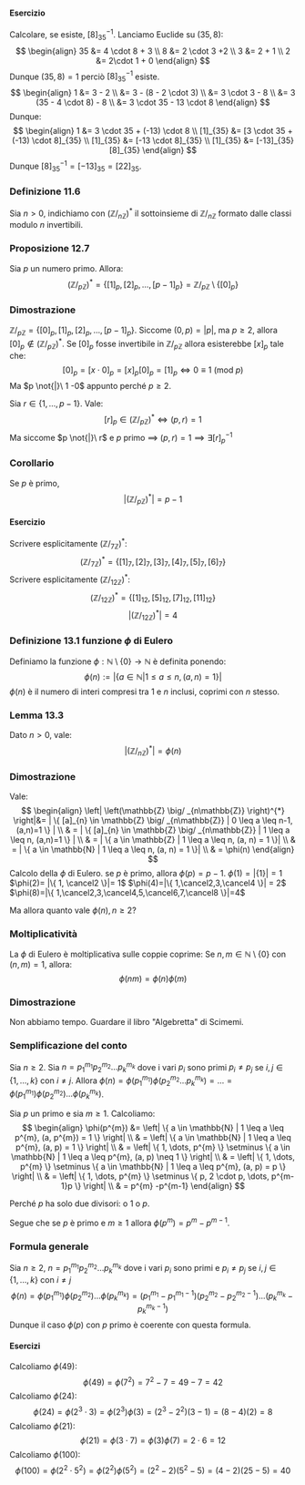 #### Esercizio
Calcolare, se esiste, $[8]_{35}^{-1}$.
Lanciamo Euclide su $(35, 8)$:
$$
\begin{align}
35 &= 4 \cdot 8 + 3 \\
8 &= 2 \cdot 3 +2 \\
3 &= 2 + 1 \\
2 &= 2\cdot 1 + 0
\end{align}
$$
Dunque $(35, 8) = 1$ perciò $[8]_{35}^{-1}$ esiste.
$$
\begin{align}
1 &= 3 - 2 \\
 &= 3 - (8 - 2 \cdot 3) \\
 &= 3 \cdot 3 - 8 \\
 &= 3 (35 - 4 \cdot 8) - 8 \\
 &= 3 \cdot 35 - 13 \cdot 8
\end{align}
$$
Dunque:
$$
\begin{align}
1 &= 3 \cdot 35 + (-13) \cdot 8 \\
[1]_{35}  &= [3 \cdot 35 + (-13) \cdot 8]_{35} \\
[1]_{35}  &= [-13 \cdot 8]_{35} \\
[1]_{35} &= [-13]_{35}[8]_{35}
\end{align}
$$
Dunque $[8]_{35}^{-1} = [-13]_{35}= [22]_{35}$.

### Definizione 11.6
Sia $n>0$, indichiamo con $\left(\mathbb{Z}\big/_{n\mathbb{Z}}\right)^{*}$ il sottoinsieme di $\mathbb{Z}\big/_{n\mathbb{Z}}$ formato dalle classi modulo $n$ invertibili.

### Proposizione 12.7
Sia $p$ un numero primo. Allora:
$$
\left(\mathbb{Z} \big/ _{p\mathbb{Z}} \right)^{*} = \{ [1]_{p}, [2]_{p}, \dots, [p-1]_{p} \} = \mathbb{Z} \big/_{p\mathbb{Z}} \setminus \{ [0]_{p} \}
$$
### Dimostrazione
$\mathbb{Z} \big/_{p\mathbb{Z}}=\{ [0]_{p}, [1]_{p}, [2]_{p}, \dots, [p - 1]_{p} \}$.
Siccome $(0, p)=|p|$, ma $p \geq 2$, allora $[0]_{p}\not\in \left( \mathbb{Z} \big/_{p\mathbb{Z}} \right)^{*}$.
Se $[0]_{p}$ fosse invertibile in $\mathbb{Z} \big/_{p\mathbb{Z}}$ allora esisterebbe $[x]_{p}$ tale che:
$$
[0]_{p}=[x \cdot 0]_{p} = [x]_{p}[0]_{p} = [1]_{p}  \Longleftrightarrow 0 \equiv 1\ (\text{mod}\ p)
$$
Ma $p \not{|}\ 1 -0$ appunto perché $p \geq 2$.

Sia $r \in \{ 1, \dots, p - 1 \}$. Vale:
$$
[r]_{p} \in \left( \mathbb{Z} \big/_{p\mathbb{Z}} \right) ^{*} \Longleftrightarrow (p, r) = 1
$$
Ma siccome $p \not{|}\ r$ e $p$ primo $\implies$ $(p, r)=1 \implies \exists[r]_{p}^{-1}$
### Corollario
Se $p$ è primo,
$$
\left| \left( \mathbb{Z} \big/_{p\mathbb{Z}} \right)^{*}  \right| = p - 1
$$
#### Esercizio
Scrivere esplicitamente $\left( \mathbb{Z} \big/_{7 \mathbb{Z}} \right)^{*}$:
$$
\left( \mathbb{Z} \big/_{7 \mathbb{Z}} \right)^{*} = \{ [1]_{7}, [2]_{7}, [3]_{7}, [4]_{7}, [5]_{7}, [6]_{7} \}
$$
Scrivere esplicitamente $\left( \mathbb{Z} \big/_{12 \mathbb{Z}} \right)^{*}$:
$$
\left( \mathbb{Z} \big/_{12 \mathbb{Z}} \right)^{*} = \{ [1]_{12}, [5]_{12}, [7]_{12}, [11]_{12} \}
$$
$$
\left|  \left( \mathbb{Z} \big/_{12\mathbb{Z}} \right)^{*}  \right| = 4
$$
### Definizione 13.1 funzione $\phi$ di Eulero
Definiamo la funzione $\phi:\mathbb{N} \setminus \{ 0 \} \rightarrow \mathbb{N}$ è definita ponendo:
$$
\phi(n) := | \{ a \in \mathbb{N} | 1 \leq a \leq n, (a,n)=1 \} |
$$
$\phi(n)$ è il numero di interi compresi tra $1$ e $n$ inclusi, coprimi con $n$ stesso.

### Lemma 13.3
Dato $n > 0$, vale:
$$
\left| \left(\mathbb{Z} \big/ _{n\mathbb{Z}} \right)^{*} \right| = \phi(n)
$$
### Dimostrazione
Vale:
$$
\begin{align}
\left| \left(\mathbb{Z} \big/ _{n\mathbb{Z}} \right)^{*} \right|&= | \{ [a]_{n} \in \mathbb{Z} \big/ _{n\mathbb{Z}} | 0 \leq a \leq n-1, (a,n)=1 \} | \\
 & = | \{  [a]_{n} \in \mathbb{Z} \big/ _{n\mathbb{Z}} | 1 \leq a \leq n, (a,n)=1  \} | \\
 & = | \{ a \in \mathbb{Z} | 1 \leq a \leq n, (a, n) = 1 \}| \\
 & = | \{ a \in \mathbb{N} | 1 \leq a \leq n, (a, n) = 1 \}| \\
 & = \phi(n)
\end{align}
$$
Calcolo della $\phi$ di Eulero.
se $p$ è primo, allora $\phi(p) = p - 1$.
$\phi(1)= | \{ 1 \} | = 1$
$\phi(2)= |\{ 1, \cancel2 \}|= 1$
$\phi(4)=|\{ 1,\cancel2,3,\cancel4 \}| = 2$
$\phi(8)=|\{ 1,\cancel2,3,\cancel4,5,\cancel6,7,\cancel8 \}|=4$

Ma allora quanto vale $\phi(n), n \geq 2$? 
### Moltiplicatività
La $\phi$ di Eulero è moltiplicativa sulle coppie coprime:
Se $n, m \in \mathbb{N} \setminus \{ 0 \}$ con $(n,m)=1$, allora:
$$
\phi(nm) = \phi(n)\phi(m)
$$
### Dimostrazione
Non abbiamo tempo. Guardare il libro "Algebretta" di Scimemi.

### Semplificazione del conto
Sia $n \geq 2$. Sia $n = p_{1}^{m_{1}}p_{2}^{m_{2}}\dots p_{k}^{m_{k}}$ dove i vari $p_{i}$ sono primi $p_{i}\neq p_{j}$ se $i,j\in \{ 1,\dots,k \}$ con $i \neq j$.
Allora $\phi(n)=\phi(p_{1}^{m_{1}})\phi(p_{2}^{m_{2}}\dots p_{k}^{m_{k}})=\dots=\phi(p_{1}^{m_{1}})\phi(p_{2}^{m_{2}})\dots \phi(p_{k}^{m_{k}})$.

Sia $p$ un primo e sia $m\geq 1$. Calcoliamo:
$$
\begin{align}
\phi(p^{m}) &= \left| \{ a \in \mathbb{N} | 1 \leq a \leq p^{m}, (a, p^{m}) = 1 \} \right|  \\
 & = \left| \{ a \in \mathbb{N} | 1 \leq a \leq p^{m}, (a, p) = 1 \} \right|  \\
 & = \left| \{ 1, \dots, p^{m} \} \setminus \{ a \in \mathbb{N} | 1 \leq a \leq p^{m}, (a, p) \neq 1 \} \right| \\
 & = \left| \{ 1, \dots, p^{m} \} \setminus \{ a \in \mathbb{N} | 1 \leq a \leq p^{m}, (a, p) = p \} \right| \\
 & = \left| \{ 1, \dots, p^{m} \} \setminus \{ p, 2 \cdot p, \dots, p^{m-1}p \} \right| \\
 & = p^{m} -p^{m-1}
\end{align}
$$

Perché $p$ ha solo due divisori: o $1$ o $p$.

Segue che se $p$ è primo e $m\geq 1$ allora $\phi(p^{m}) =p^{m}-p^{m-1}$.

### Formula generale
Sia $n\geq 2$, $n = p_{1}^{m_{1}}p_{2}^{m_{2}}\dots p_{k}^{m_{k}}$ dove i vari $p_{i}$ sono primi e $p_{i}\neq p_{j}$ se $i, j \in \{ 1,\dots,k \}$ con $i \neq j$
$$
\phi(n) = \phi(p_{1}^{m_{1}})\phi(p_{2}^{m_{2}})\dots \phi(p_{k}^{m_{k}}) = (p_{1}^{m_{1}}- p_{1}^{m_{1} - 1})(p_{2}^{m_{2}}- p_{2}^{m_{2} - 1})\dots(p_{k}^{m_{k}}- p_{k}^{m_{k} - 1})
$$
Dunque il caso $\phi(p)$ con $p$ primo è coerente con questa formula.
#### Esercizi
Calcoliamo $\phi(49)$:
$$
\phi(49) = \phi(7^{2}) = 7^{2}- 7 = 49 - 7 = 42
$$
Calcoliamo $\phi(24)$:
$$
\phi(24) = \phi(2^{3} \cdot 3) = \phi(2^{3}) \phi(3) = (2^{3}-2^{2})(3 - 1) = (8-4)(2) = 8
$$
Calcoliamo $\phi(21)$:
$$
\phi(21) = \phi(3 \cdot 7) = \phi(3)\phi(7) = 2 \cdot 6 = 12
$$
Calcoliamo $\phi(100)$:
$$
\phi(100)=\phi(2^{2}\cdot 5^{2}) =\phi(2^{2})\phi(5^{2}) = (2^{2}-2)(5^{2}-5) = (4-2)(25- 5) =40
$$
